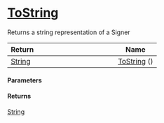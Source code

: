 # [ToString](./Signer--ToString.md)

Returns a string representation of a Signer

| Return&nbsp; &nbsp; &nbsp; &nbsp; &nbsp; &nbsp; &nbsp; &nbsp; &nbsp; &nbsp; &nbsp; &nbsp; &nbsp; &nbsp; &nbsp; &nbsp; &nbsp; &nbsp; &nbsp; &nbsp; &nbsp; | Name | 
| --- | --- | 
| [String](https://docs.microsoft.com/en-us/dotnet/api/System.String) | [ToString](./Signer--ToString.md) () | 


#### Parameters

#### Returns
[String](https://docs.microsoft.com/en-us/dotnet/api/System.String)<br>
